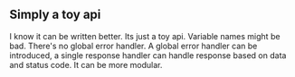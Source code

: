 ## Simply a toy api
I know it can be written better. Its just a toy api. Variable names might be bad. There's no global error handler. A global error handler can be introduced, a single response handler can handle response based on data and status code. It can be more modular.